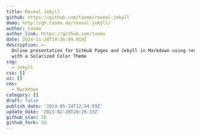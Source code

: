 ```yaml
---
title: Reveal Jekyll
github: https://github.com/tasmo/reveal-jekyll
demo: http://gh.tasmo.de/reveal-jekyll/
author: tasmo
author_link: https://github.com/tasmo
date: 2024-11-28T19:36:09.019Z
description: >-
  Online presentation for GitHub Pages and Jekyll in Markdown using reveal.js
  with a Solarized Color Theme
ssg:
  - Jekyll
css: []
ui: []
cms:
  - Markdown
category: []
draft: false
publish_date: '2014-05-14T12:54:59Z'
update_date: '2023-02-28T20:26:33Z'
github_star: 76
github_fork: 50
---
```

